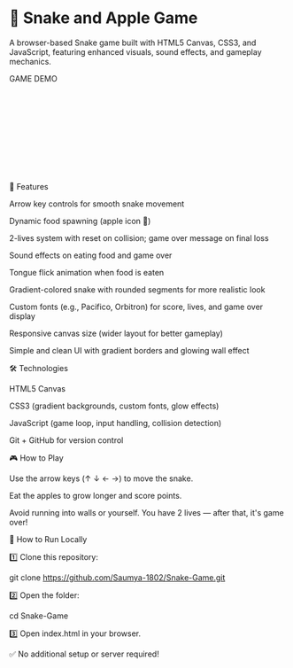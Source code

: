 # 🐍 Snake and Apple Game

A browser-based Snake game built with HTML5 Canvas, CSS3, and JavaScript, featuring enhanced visuals, sound effects, and gameplay mechanics.

GAME DEMO
<figure class="video_container">
  <iframe src="C:\Users\91954\Videos\Captures\Snake Game and 1 more page - Profile 1 - Microsoft​ Edge 2025-07-05 14-38-03.mp4" frameborder="0" allowfullscreen="true">
  </iframe>
</figure>

🚀 Features

Arrow key controls for smooth snake movement

Dynamic food spawning (apple icon 🍎)

2-lives system with reset on collision; game over message on final loss

Sound effects on eating food and game over

Tongue flick animation when food is eaten

Gradient-colored snake with rounded segments for more realistic look

Custom fonts (e.g., Pacifico, Orbitron) for score, lives, and game over display

Responsive canvas size (wider layout for better gameplay)

Simple and clean UI with gradient borders and glowing wall effect

🛠 Technologies

HTML5 Canvas

CSS3 (gradient backgrounds, custom fonts, glow effects)

JavaScript (game loop, input handling, collision detection)

Git + GitHub for version control

🎮 How to Play

Use the arrow keys (↑ ↓ ← →) to move the snake.

Eat the apples to grow longer and score points.

Avoid running into walls or yourself. You have 2 lives — after that, it's game over!

📂 How to Run Locally

1️⃣ Clone this repository:

git clone https://github.com/Saumya-1802/Snake-Game.git

2️⃣ Open the folder:

cd Snake-Game

3️⃣ Open index.html in your browser.

✅ No additional setup or server required!
